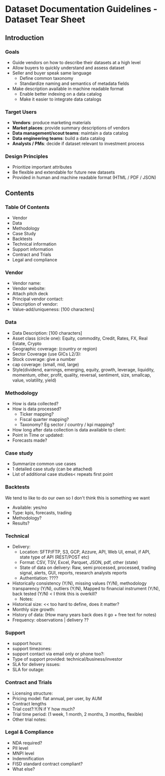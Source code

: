 # Dataset Documentation Guidelines - Dataset Tear Sheet

## Introduction

### Goals

* Guide vendors on how to describe their datasets at a high level
* Allow buyers to quickly understand and assess dataset
* Seller and buyer speak same language
    * Define common taxonomy 
    * Standardize naming and semantics of metadata fields
* Make description available in machine readable format
    * Enable better indexing on a data catalog
    * Make it easier to integrate data catalogs

### Target Users

* **Vendors**: produce marketing materials
* **Market places**: provide summary descriptions of vendors
* **Data management/scout teams**: maintain a data catalog
* **Data engineering teams**: build a data catalog  
* **Analysts / PMs**: decide if dataset relevant to investment process

### Design Principles

* Prioritize important attributes
* Be flexible and extendable for future new datasets
* Provided in human and machine readable format (HTML / PDF / JSON)

## Contents

### Table Of Contents

* Vendor
* Data
* Methodology
* Case Study
* Backtests
* Technical information
* Support information
* Contract and Trials
* Legal and compliance

### Vendor

* Vendor name:
* Vendor website:
* Attach pitch deck
* Principal vendor contact:
* Description of vendor:
* Value-add/uniqueness: [100 characters]

### Data

* Data Description: [100 characters]
* Asset class (circle one): Equity, commodity, Credit, Rates, FX, Real Estate, Crypto
* Geographic coverage: (country or region)
* Sector Coverage (use GICs L2/3):
* Stock coverage: give a number
* cap coverage: (small, mid, large)
* Style(dividend, earnings, emerging, equity, growth, leverage, liquidity, momentum, other, profit, quality, reversal, sentiment, size, smallcap, value, volatility, yield)

### Methodology

* How is data collected?
* How is data processed?
    * Ticker mapping?
    * Fiscal quarter mapping?
    * Taxonomy? Eg sector / country / kpi mapping?
* How long after data collection is data available to client:
* Point in Time or updated:
* Forecasts made?

### Case study

* Summarize common use cases
* 1 detailed case study (can be attached)
* List of additional case studies< repeats first point

### Backtests 
We tend to like to do our own so I don't think this is something we want
* Available: yes/no
* Type: kpis, forecasts, trading
* Methodology?
* Results?

### Technical 

* Delivery:
    * Location: SFTP/FTP,  S3, GCP, Azzure, API, Web UI, email, if API, state type of API (REST/POST etc)
    * Format: CSV, TSV, Excel, Parquet, JSON, pdf, other (state)
    * State of data on delivery: Raw, semi processed, processed, trading signal, alerts, GUI, reports, research analysts reports 
    * Authentiation: ????
* Historically consistency (Y/N), missing values (Y/N), methodology transparency (Y/N), outliers (Y/N), Mapped to financial instrument (Y/N), back tested (Y/N) < I think this is overkill?
    * Notes: 
* Historical size: << too hard to define, does it matter?
* Monthly size growth:
* History of data: (How many years back does it go + free text for notes)
* Frequency: observations | delivery ??

### Support
* support hours: 
* support timezones:
* support contact via email only or phone too?:
* Type of support provided: technical/business/investor
* SLA for delivery issues:
* SLA for outage:

### Contract and Trials

* Licensing structure: 
* Pricing model: flat annual, per user, by AUM
* Contract lengths
* Trial cost?:Y/N if Y how much?
* Trial time period: (1 week, 1 month, 2 months, 3 months, flexible)
* Other trial notes:

### Legal & Compliance

* NDA required? 
* PII level
* MNPI level
* Indemnification
* FISD standard contract compliant?
* What else?
